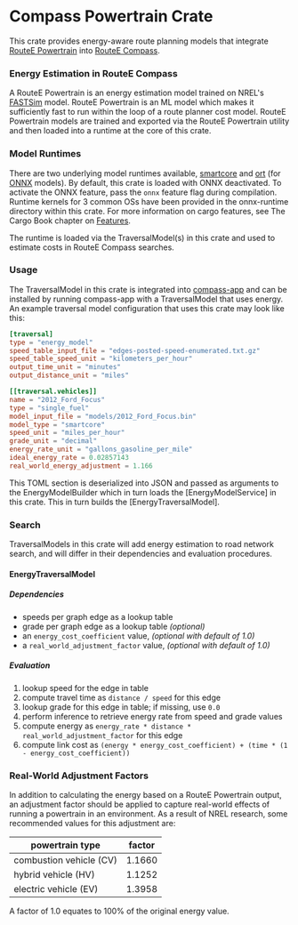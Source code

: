 # Compass Powertrain Crate

This crate provides energy-aware route planning models that integrate [RouteE Powertrain](https://github.com/nrel/routee-powertrain) into [RouteE Compass](https://docs.rs/routee-compass/).

### Energy Estimation in RouteE Compass

A RouteE Powertrain is an energy estimation model trained on NREL's [FASTSim](https://www.nrel.gov/transportation/fastsim.html) model.
RouteE Powertrain is an ML model which makes it sufficiently fast to run within the loop of a route planner cost model.
RouteE Powertrain models are trained and exported via the RouteE Powertrain utility and then loaded into a runtime at the core of this crate.

### Model Runtimes

There are two underlying model runtimes available, [smartcore](https://smartcorelib.org/) and [ort](https://github.com/pykeio/ort) (for [ONNX](https://onnx.ai/) models).
By default, this crate is loaded with ONNX deactivated.
To activate the ONNX feature, pass the `onnx` feature flag during compilation.
Runtime kernels for 3 common OSs have been provided in the onnx-runtime directory within this crate.
For more information on cargo features, see The Cargo Book chapter on [Features](https://doc.rust-lang.org/cargo/reference/features.html).

The runtime is loaded via the TraversalModel(s) in this crate and used to estimate costs in RouteE Compass searches.

### Usage

The TraversalModel in this crate is integrated into [compass-app](../compass-app/README.md) and can be installed by running compass-app with a TraversalModel that uses energy.
An example traversal model configuration that uses this crate may look like this:

```toml
[traversal]
type = "energy_model"
speed_table_input_file = "edges-posted-speed-enumerated.txt.gz"
speed_table_speed_unit = "kilometers_per_hour"
output_time_unit = "minutes"
output_distance_unit = "miles"

[[traversal.vehicles]]
name = "2012_Ford_Focus"
type = "single_fuel"
model_input_file = "models/2012_Ford_Focus.bin"
model_type = "smartcore"
speed_unit = "miles_per_hour"
grade_unit = "decimal"
energy_rate_unit = "gallons_gasoline_per_mile"
ideal_energy_rate = 0.02857143
real_world_energy_adjustment = 1.166
```

This TOML section is deserialized into JSON and passed as arguments to the EnergyModelBuilder which in turn loads the [EnergyModelService] in this crate.
This in turn builds the [EnergyTraversalModel].

### Search

TraversalModels in this crate will add energy estimation to road network search, and will differ in their dependencies and evaluation procedures.

#### EnergyTraversalModel

##### Dependencies

- speeds per graph edge as a lookup table
- grade per graph edge as a lookup table _(optional)_
- an `energy_cost_coefficient` value, _(optional with default of 1.0)_
- a `real_world_adjustment_factor` value, _(optional with default of 1.0)_

##### Evaluation

1. lookup speed for the edge in table
2. compute travel time as `distance / speed` for this edge
3. lookup grade for this edge in table; if missing, use `0.0`
4. perform inference to retrieve energy rate from speed and grade values
5. compute energy as `energy_rate * distance * real_world_adjustment_factor` for this edge
6. compute link cost as `(energy * energy_cost_coefficient) + (time * (1 - energy_cost_coefficient))`

### Real-World Adjustment Factors

In addition to calculating the energy based on a RouteE Powertrain output, an adjustment factor should be applied to capture real-world effects of running a powertrain in an environment.
As a result of NREL research, some recommended values for this adjustment are:

| powertrain type         | factor |
| ----------------------- | ------ |
| combustion vehicle (CV) | 1.1660 |
| hybrid vehicle (HV)     | 1.1252 |
| electric vehicle (EV)   | 1.3958 |

A factor of 1.0 equates to 100% of the original energy value.
